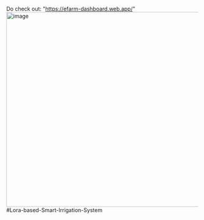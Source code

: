Do check out: "https://efarm-dashboard.web.app/"
<img width="510" alt="image" src="https://github.com/deepak-hadkar/Lora-based-Smart-Irrigation-System/assets/87772116/eba7abd8-ccf5-4b86-84a7-cc7020937b56">
#Lora-based-Smart-Irrigation-System


